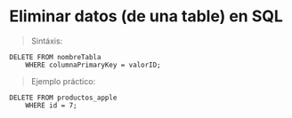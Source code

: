 # Eliminar datos (de una table) en SQL

> Sintáxis: 

    DELETE FROM nombreTabla  
        WHERE columnaPrimaryKey = valorID;  

> Ejemplo práctico:  

    DELETE FROM productos_apple  
        WHERE id = 7;  